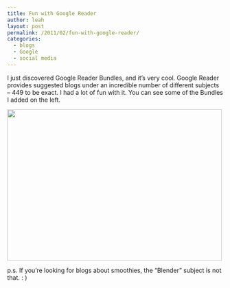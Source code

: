 ```yaml
---
title: Fun with Google Reader
author: leah
layout: post
permalink: /2011/02/fun-with-google-reader/
categories:
  - blogs
  - Google
  - social media
---
```

I just discovered Google Reader Bundles, and it&#8217;s very cool. Google Reader provides suggested blogs under an incredible number of different subjects &#8211; 449 to be exact. I had a lot of fun with it. You can see some of the Bundles I added on the left.

[<img class="aligncenter size-large wp-image-186" title="Google Reader Bundles" src="http://leahbannon.com/blog/wp-content/uploads/2011/02/GoogleReaderBundles1-1024x722.jpg" alt="" width="500" height="352" />][1]

p.s. If you&#8217;re looking for blogs about smoothies, the &#8220;Blender&#8221; subject is not that. : )

 [1]: http://leahbannon.com/blog/wp-content/uploads/2011/02/GoogleReaderBundles1.jpg